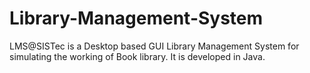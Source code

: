 # Library-Management-System
LMS@SISTec is a Desktop based GUI Library Management System for simulating the working of Book library. It is developed in Java.
